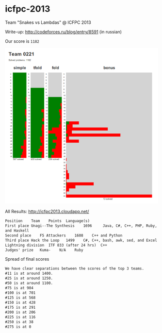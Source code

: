 icfpc-2013
==========

Team "Snakes vs Lambdas" @ ICFPC 2013

Write-up: http://codeforces.ru/blog/entry/8591 (in russian)

Our score is `1182`

![](icfpc-2013-scores.png)

All Results: http://icfpc2013.cloudapp.net/

```
Position	Team	Points	Language(s)
First place	Unagi--The Synthesis	1696	 Java, C#, C++, PHP, Ruby, and Haskell
Second place	F5 Attackers	1608	C++ and Python
Third place	Hack the Loop	1499	C#, C++, bash, awk, sed, and Excel
Lightning division	ITF	833 (after 24 hrs)	C++
Judges' prize	Kuma-	 N/A	Ruby
```

Spread of final scores

```
We have clear separations between the scores of the top 3 teams.
#11 is at around 1400.
#25 is at around 1250.
#50 is at around 1100.
#75 is at 904
#100 is at 701
#125 is at 568
#150 is at 428
#175 is at 291
#200 is at 206
#225 is at 116
#250 is at 38
#275 is at 0
```
